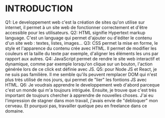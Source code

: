 # INTRODUCTION
Q1: Le developpement web c'est la création de sites qu'on utilise sur internet, il permet à un site web de fonctionner correctement et d'être accessible pour les utilisateurs.
Q2: HTML signifie Hypertext markup language. C'est un language qui permet d'ajouter ou d'éditer le contenu d'un site web : textes, listes, images...
Q3: CSS permet la mise en forme, le style et l'apparence du contenu crée avec HTML. Il permet de modifier les couleurs et la taille du texte par exemple, d'aligner les éléments les uns par rapport aux autres.
Q4: JavaScript permet de rendre le site web interactif et dynamique, comme par exemple lorsqu'on clique sur un bouton, l'action générée lors de ce click est définie avec JS.
Q5: pour Node JS et React, je ne suis pas familière. Il me semble qu'ils peuvent remplacer DOM qui n'est plus très utilisé de nos jours, qui permet de "lier" les fontions JS avec HTML.
Q6: Je voudrais apprendre le developpement web d'abord parceque c'est un monde qui m'a toujours intriguée. Ensuite, je trouve que c'est très important de toujours chercher à apprendre de nouvelles choses. J'ai eu l'impression de stagner dans mon travail, j'avais envie de "debloquer" mon cerveau. Et pourquoi pas, travailler quelque peu en freelance dans ce domaine.
